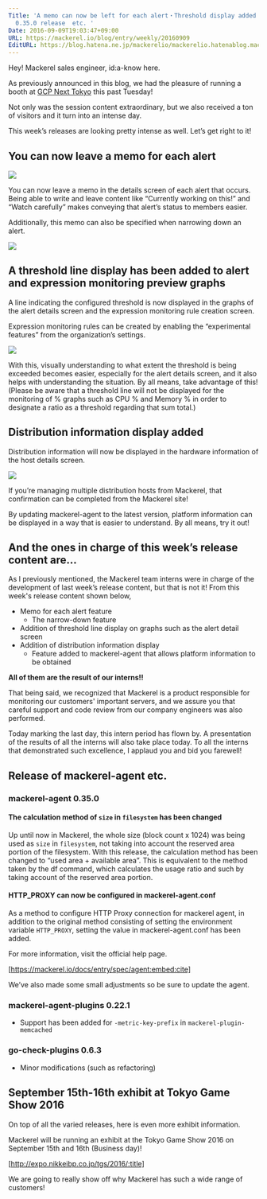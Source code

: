 ```yaml
---
Title: 'A memo can now be left for each alert・Threshold display added to alert graphs・mackerel-agent
  0.35.0 release  etc. '
Date: 2016-09-09T19:03:47+09:00
URL: https://mackerel.io/blog/entry/weekly/20160909
EditURL: https://blog.hatena.ne.jp/mackerelio/mackerelio.hatenablog.mackerel.io/atom/entry/10328749687183416176
---
```


Hey! Mackerel sales engineer, id:a-know here.
 
As previously announced in this blog, we had the pleasure of running a booth at [GCP Next Tokyo](https://cloudplatformonline.com/NEXT2016-Tokyo.html) this past Tuesday!

Not only was the session content extraordinary, but we also received a ton of visitors and it turn into an intense day. 

This week’s releases are looking pretty intense as well. Let’s get right to it!

## You can now leave a memo for each alert

![](https://cdn-ak.f.st-hatena.com/images/fotolife/a/andyyk/20160909/20160909183258.png)

You can now leave a memo in the details screen of each alert that occurs. Being able to write and leave content like “Currently working on this!” and “Watch carefully” makes conveying that alert’s status to members easier.

Additionally, this memo can also be specified when narrowing down an alert.

![](https://cdn-ak.f.st-hatena.com/images/fotolife/a/andyyk/20160909/20160909182013.png)

## A threshold line display has been added to alert and expression monitoring preview graphs

A line indicating the configured threshold is now displayed in the graphs of the alert details screen and the expression monitoring rule creation screen.

Expression monitoring rules can be created by enabling the “experimental features” from the organization’s settings.

![](https://cdn-ak.f.st-hatena.com/images/fotolife/a/andyyk/20160909/20160909182014.png)

With this, visually understanding to what extent the threshold is being exceeded becomes easier, especially for the alert details screen, and it also helps with understanding the situation. By all means, take advantage of this! 
  (Please be aware that a threshold line will not be displayed for the monitoring of % graphs such as CPU % and Memory % in order to designate a ratio as a threshold regarding that sum total.)

## Distribution information display added

Distribution information will now be displayed in the hardware information of the host details screen.

![](https://cdn-ak.f.st-hatena.com/images/fotolife/a/andyyk/20160909/20160909182015.png)

If you’re managing multiple distribution hosts from Mackerel, that confirmation can be completed from the Mackerel site!

By updating mackerel-agent to the latest version, platform information can be displayed in a way that is easier to understand. By all means, try it out!

## And the ones in charge of this week’s release content are...

As I previously mentioned, the Mackerel team interns were in charge of the development of last week’s release content, but that is not it! From this week's release content shown below,

* Memo for each alert feature
    * The narrow-down feature
* Addition of threshold line display on graphs such as the alert detail screen
* Addition of distribution information display
    * Feature added to mackerel-agent that allows platform information to be obtained

**All of them are the result of our interns!!**

That being said, we recognized that Mackerel is a product responsible for monitoring our customers' important servers, and we assure you that careful support and code review from our company engineers was also performed. 

Today marking the last day, this intern period has flown by. A presentation of the results of all the interns will also take place today. To all the interns that demonstrated such excellence, I applaud you and bid you farewell! 

## Release of mackerel-agent etc.
### mackerel-agent 0.35.0
#### The calculation method of `size` in `filesystem` has been changed

Up until now in Mackerel, the whole size (block count x 1024) was being used as `size` in `filesystem`, not taking into account the reserved area portion of the filesystem. With this release, the calculation method has been changed to “used area + available area”.  This is equivalent to the method taken by the df command, which calculates the usage ratio and such by taking account of the reserved area portion.

#### HTTP_PROXY can now be configured in mackerel-agent.conf

As a method to configure HTTP Proxy connection for mackerel agent, in addition to the original method consisting of setting the environment variable `HTTP_PROXY`, setting the value in mackerel-agent.conf has been added.

For more information, visit the official help page.

[https://mackerel.io/docs/entry/spec/agent:embed:cite]

We’ve also made some small adjustments so be sure to update the agent. 

### mackerel-agent-plugins 0.22.1

* Support has been added for `-metric-key-prefix` in `mackerel-plugin-memcached` 

### go-check-plugins 0.6.3

* Minor modifications (such as refactoring)

## September 15th-16th exhibit at Tokyo Game Show 2016

On top of all the varied releases, here is even more exhibit information.

Mackerel will be running an exhibit at the Tokyo Game Show 2016 on September 15th and 16th (Business day)!

[http://expo.nikkeibp.co.jp/tgs/2016/:title]

We are going to really show off why Mackerel has such a wide range of customers!
